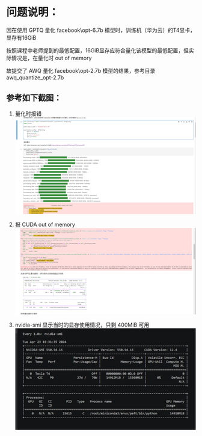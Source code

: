 # 问题说明：

因在使用 GPTQ 量化 facebook\opt-6.7b 模型时，训练机（华为云）的T4显卡，显存有16GiB

按照课程中老师提到的最低配置，16GiB显存应符合量化该模型的最低配置，但实际情况是，在量化时 out of memory

故提交了 AWQ 量化 facebook\opt-2.7b 模型的结果，参考目录 awq_quantize_opt-2.7b

## 参考如下截图：
1. 量化时报错
![gptq_quantize_error.png](gptq_quantize_error.png)

2. 报 CUDA out of memory 
![quantize_cuda_oom.png](quantize_cuda_oom.png)

3. nvidia-smi 显示当时的显存使用情况，只剩 400MiB 可用
![nvidia-smi_gpu_memory.png](nvidia-smi_gpu_memory.png)